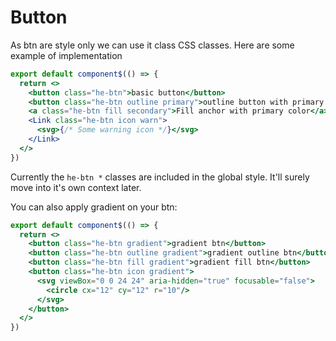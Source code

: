 # Button

As btn are style only we can use it class CSS classes.
Here are some example of implementation
```jsx
export default component$(() => {
  return <>
    <button class="he-btn">basic button</button>
    <button class="he-btn outline primary">outline button with primary color</button>
    <a class="he-btn fill secondary">Fill anchor with primary color</a>
    <Link class="he-btn icon warn">
      <svg>{/* Some warning icon */}</svg>
    </Link>
  </>
})
```
Currently the `he-btn *` classes are included in the global style. It'll surely move into it's own context later.

You can also apply gradient on your btn: 
```jsx
export default component$(() => {
  return <>
    <button class="he-btn gradient">gradient btn</button>
    <button class="he-btn outline gradient">gradient outline btn</button>
    <button class="he-btn fill gradient">gradient fill btn</button>
    <button class="he-btn icon gradient">
      <svg viewBox="0 0 24 24" aria-hidden="true" focusable="false">
        <circle cx="12" cy="12" r="10"/>
      </svg>
    </button>
  </>
})
```